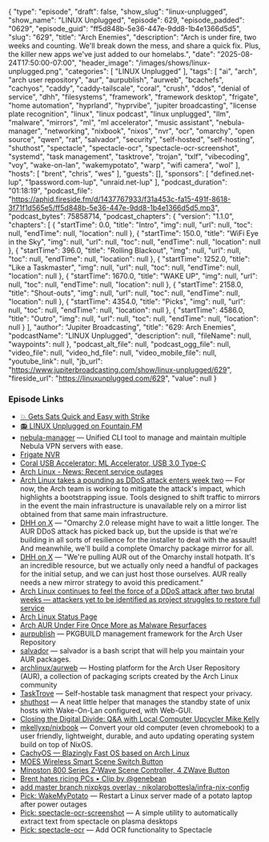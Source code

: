 {
  "type": "episode",
  "draft": false,
  "show_slug": "linux-unplugged",
  "show_name": "LINUX Unplugged",
  "episode": 629,
  "episode_padded": "0629",
  "episode_guid": "ff5d848b-5e36-447e-9dd8-1b4e1366d5d5",
  "slug": "629",
  "title": "Arch Enemies",
  "description": "Arch is under fire, two weeks and counting. We'll break down the mess, and share a quick fix. Plus, the killer new apps we've just added to our homelabs.",
  "date": "2025-08-24T17:50:00-07:00",
  "header_image": "/images/shows/linux-unplugged.png",
  "categories": [
    "LINUX Unplugged"
  ],
  "tags": [
    "ai",
    "arch",
    "arch user repository",
    "aur",
    "aurpublish",
    "aurweb",
    "bcachefs",
    "cachyos",
    "caddy",
    "caddy-tailscale",
    "coral",
    "crush",
    "ddos",
    "denial of service",
    "dhh",
    "filesystems",
    "framework",
    "framework desktop",
    "frigate",
    "home automation",
    "hyprland",
    "hyprvibe",
    "jupiter broadcasting",
    "license plate recognition",
    "linux",
    "linux podcast",
    "linux unplugged",
    "llm",
    "malware",
    "mirrors",
    "ml",
    "ml accelerator",
    "music assistant",
    "nebula-manager",
    "networking",
    "nixbook",
    "nixos",
    "nvr",
    "ocr",
    "omarchy",
    "open source",
    "qwen",
    "rat",
    "salvador",
    "security",
    "self-hosted",
    "self-hosting",
    "shuthost",
    "spectacle",
    "spectacle-ocr",
    "spectacle-ocr-screenshot",
    "systemd",
    "task management",
    "tasktrove",
    "trojan",
    "txlf",
    "vibecoding",
    "voy",
    "wake-on-lan",
    "wakemypotato",
    "warp",
    "wifi camera",
    "wol"
  ],
  "hosts": [
    "brent",
    "chris",
    "wes"
  ],
  "guests": [],
  "sponsors": [
    "defined.net-lup",
    "1password.com-lup",
    "unraid.net-lup"
  ],
  "podcast_duration": "01:18:19",
  "podcast_file": "https://aphid.fireside.fm/d/1437767933/f31a453c-fa15-491f-8618-3f71f1d565e5/ff5d848b-5e36-447e-9dd8-1b4e1366d5d5.mp3",
  "podcast_bytes": 75858714,
  "podcast_chapters": {
    "version": "1.1.0",
    "chapters": [
      {
        "startTime": 0.0,
        "title": "Intro",
        "img": null,
        "url": null,
        "toc": null,
        "endTime": null,
        "location": null
      },
      {
        "startTime": 150.0,
        "title": "WiFi Eye in the Sky",
        "img": null,
        "url": null,
        "toc": null,
        "endTime": null,
        "location": null
      },
      {
        "startTime": 396.0,
        "title": "Rolling Blackout",
        "img": null,
        "url": null,
        "toc": null,
        "endTime": null,
        "location": null
      },
      {
        "startTime": 1252.0,
        "title": "Like a Taskmaster",
        "img": null,
        "url": null,
        "toc": null,
        "endTime": null,
        "location": null
      },
      {
        "startTime": 1670.0,
        "title": "WAKE UP",
        "img": null,
        "url": null,
        "toc": null,
        "endTime": null,
        "location": null
      },
      {
        "startTime": 2158.0,
        "title": "Shout-outs",
        "img": null,
        "url": null,
        "toc": null,
        "endTime": null,
        "location": null
      },
      {
        "startTime": 4354.0,
        "title": "Picks",
        "img": null,
        "url": null,
        "toc": null,
        "endTime": null,
        "location": null
      },
      {
        "startTime": 4586.0,
        "title": "Outro",
        "img": null,
        "url": null,
        "toc": null,
        "endTime": null,
        "location": null
      }
    ],
    "author": "Jupiter Broadcasting",
    "title": "629: Arch Enemies",
    "podcastName": "LINUX Unplugged",
    "description": null,
    "fileName": null,
    "waypoints": null
  },
  "podcast_alt_file": null,
  "podcast_ogg_file": null,
  "video_file": null,
  "video_hd_file": null,
  "video_mobile_file": null,
  "youtube_link": null,
  "jb_url": "https://www.jupiterbroadcasting.com/show/linux-unplugged/629",
  "fireside_url": "https://linuxunplugged.com/629",
  "value": null
}


### Episode Links

* [💥 Gets Sats Quick and Easy with Strike](https://strike.me/ "💥 Gets Sats Quick and Easy with Strike")
* [📻 LINUX Unplugged on Fountain.FM](https://www.fountain.fm/show/dWiuBeqpDSM86AwXRXov "📻 LINUX Unplugged  on Fountain.FM")
* [nebula-manager](https://github.com/jordanhillis/nebula-manager "nebula-manager") — Unified CLI tool to manage and maintain multiple Nebula VPN servers with ease.
* [Frigate NVR](https://frigate.video/ "Frigate NVR")
* [Coral USB Accelerator: ML Accelerator, USB 3.0 Type-C](https://www.amazon.com/Google-G950-01456-01-Coral-USB-Accelerator/dp/B07S214S5Y "Coral USB Accelerator: ML Accelerator, USB 3.0 Type-C")
* [Arch Linux - News: Recent service outages](https://archlinux.org/news/recent-services-outages/ "Arch Linux - News: Recent service outages")
* [Arch Linux takes a pounding as DDoS attack enters week two](https://www.theregister.com/2025/08/22/arch_linux_ddos/ "Arch Linux takes a pounding as DDoS attack enters week two") — For now, the Arch team is working to mitigate the attack's impact, which highlights a bootstrapping issue. Tools designed to shift traffic to mirrors in the event the main infrastructure is unavailable rely on a mirror list obtained from that same main infrastructure.
* [DHH on X](https://x.com/dhh/status/1959563590534344764 "DHH on X") — "Omarchy 2.0 release might have to wait a little longer. The AUR DDoS attack has picked back up, but the upside is that we're building in all sorts of resilience for the installer to deal with the assault! And meanwhile, we'll build a complete Omarchy package mirror for all.
* [DHH on X](https://x.com/dhh/status/1959650813351174533 "DHH on X") — "We're pulling AUR out of the Omarchy install hotpath. It's an incredible resource, but we actually only need a handful of packages for the initial setup, and we can just host those ourselves. AUR really needs a new mirror strategy to avoid this predicament."
* [Arch Linux continues to feel the force of a DDoS attack after two brutal weeks — attackers yet to be identified as project struggles to restore full service](https://www.tomshardware.com/software/linux/arch-linux-continues-to-feel-the-force-of-a-ddos-attack-after-two-brutal-weeks-attackers-yet-to-be-identified-as-project-struggles-to-restore-full-service "Arch Linux continues to feel the force of a DDoS attack after two brutal weeks — attackers yet to be identified as project struggles to restore full service")
* [Arch Linux Status Page](status.archlinux.org "Arch Linux Status Page")
* [Arch AUR Under Fire Once More as Malware Resurfaces](https://linuxiac.com/arch-aur-under-fire-once-more-as-malware-resurfaces/ "Arch AUR Under Fire Once More as Malware Resurfaces")
* [aurpublish](https://github.com/eli-schwartz/aurpublish "aurpublish") — PKGBUILD management framework for the Arch User Repository
* [salvador](https://gitlab.com/dpeukert/salvador "salvador") — salvador is a bash script that will help you maintain your AUR packages.
* [archlinux/aurweb](https://github.com/archlinux/aurweb "archlinux/aurweb") — Hosting platform for the Arch User Repository (AUR), a collection of packaging scripts created by the Arch Linux community
* [TaskTrove](https://github.com/dohsimpson/TaskTrove?tab=readme-ov-file "TaskTrove") — Self-hostable task managment that respect your privacy.
* [shuthost](https://github.com/9SMTM6/shuthost?tab=readme-ov-file "shuthost") — A neat little helper that manages the standby state of unix hosts with Wake-On-Lan configured, with Web-GUI.
* [Closing the Digital Divide: Q&A with Local Computer Upcycler Mike Kelly](https://trl.org/blogs/post/closing-the-digital-divide-qa-with-local-computer-upcycler-mike-kelly/ "Closing the Digital Divide: Q&amp;A with Local Computer Upcycler Mike Kelly")
* [mkellyxp/nixbook](https://github.com/mkellyxp/nixbook "mkellyxp/nixbook") — Convert your old computer (even chromebook) to a user friendly, lightweight, durable, and auto updating operating system build on top of NixOS.
* [CachyOS — Blazingly Fast OS based on Arch Linux](https://cachyos.org/ "CachyOS — Blazingly Fast OS based on Arch Linux")
* [MOES Wireless Smart Scene Switch Button](https://www.amazon.com/dp/B0BJKBR1J6?linkCode=ml1&tag=genebean-20&linkId=fbde186e35d662c73a4220bf2f86d8ad "MOES Wireless Smart Scene Switch Button")
* [Minoston 800 Series Z-Wave Scene Controller, 4 ZWave Button](https://www.amazon.com/dp/B09BQKD5FQ?ref=ppx_yo2ov_dt_b_fed_asin_title "Minoston 800 Series Z-Wave Scene Controller, 4 ZWave Button")
* [Brent hates ricing PCs • Clip by @genebean](https://fountain.fm/clip/KlZgsJsDqMzuzeJYhKnF "Brent hates ricing PCs • Clip by @genebean")
* [add master branch nixpkgs overlay · nikolarobottesla/infra-nix-config](https://github.com/nikolarobottesla/infra-nix-config/commit/61a301b50046c0383116e32bf358382f15ab943a "add master branch nixpkgs overlay · nikolarobottesla/infra-nix-config")
* [Pick: WakeMyPotato](https://github.com/pablogila/WakeMyPotato "Pick: WakeMyPotato") — Restart a Linux server made of a potato laptop after power outages
* [Pick: spectacle-ocr-screenshot](https://github.com/funinkina/spectacle-ocr-screenshot "Pick: spectacle-ocr-screenshot") — A simple utility to automatically extract text from spectacle on plasma desktops
* [Pick: spectacle-ocr](https://github.com/kbkozlev/spectacle-ocr# "Pick: spectacle-ocr") — Add OCR functionality to Spectacle
